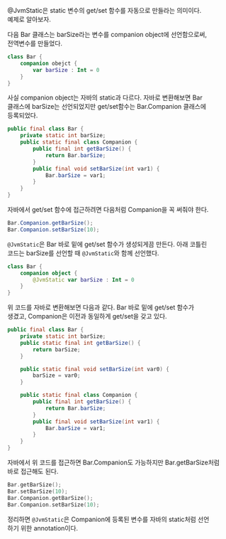 @JvmStatic은 static 변수의 get/set 함수를 자동으로 만들라는 의미이다.   
예제로 알아보자.  
  
다음 Bar 클래스는 barSize라는 변수를 companion object에 선언함으로써,   
전역변수를 만들었다.   
```kotlin   
class Bar {
    companion obejct {
        var barSize : Int = 0
    }
}
```
사실 companion object는 자바의 static과 다르다. 자바로 변환해보면 Bar  
클래스에 barSize는 선언되었지만 get/set함수는 Bar.Companion 클래스에   
등록되었다.   
```java
public final class Bar {
    private static int barSize;
    public static final class Companion {
        public final int getBarSize() {
            return Bar.barSize;
        }
        public final void setBarSize(int var1) {
            Bar.barSize = var1;
        }
    }
}
```
자바에서 get/set 함수에 접근하려면 다음처럼 Companion을 꼭 써줘야 한다.  
```java
Bar.Companion.getBarSize();
Bar.Companion.setBarSize(10);
```

`@JvmStatic`은 Bar 바로 밑에 get/set 함수가 생성되게끔 만든다. 아래 코틀린  
코드는 barSize를 선언할 때 `@JvmStatic`와 함께 선언했다.   
  
```kotlin  
class Bar {
    companion object {
        @JvmStatic var barSize : Int = 0
    }
}
```
위 코드를 자바로 변환해보면 다음과 같다. Bar 바로 밑에 get/set 함수가   
생겼고, Companion은 이전과 동일하게 get/set을 갖고 있다.  

```java
public final class Bar {
    private static int barSize;
    public static final int getBarSize() {
        return barSize;
    }

    public static final void setBarSize(int var0) {
        barSize = var0;
    }

    public static final class Companion {
        public final int getBarSize() {
            return Bar.barSize;
        }
        public final void setBarSize(int var1) {
            Bar.barSize = var1;
        }
    }
}
```
자바에서 위 코드를 접근하면 Bar.Companion도 가능하지만 Bar.getBarSize처럼  
바로 접근해도 된다.   

```kotlin    
Bar.getBarSize();
Bar.setBarSize(10);
Bar.Companion.getBarSize();
Bar.Companion.setBarSize(10);
```
정리하면 `@JvmStatic`은 Companion에 등록된 변수를 자바의 static처럼 선언  
하기 위한 annotation이다.  


































